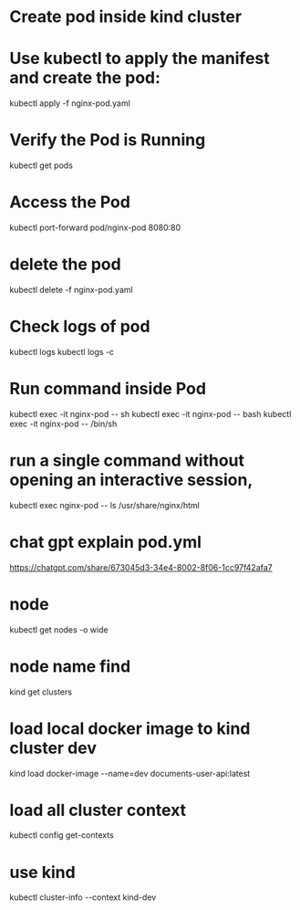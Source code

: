 # Create pod inside kind cluster
# Use kubectl to apply the manifest and create the pod:
kubectl apply -f nginx-pod.yaml
# Verify the Pod is Running
kubectl get pods
# Access the Pod
kubectl port-forward pod/nginx-pod 8080:80
# delete the pod
kubectl delete -f nginx-pod.yaml

# Check logs of pod 
kubectl logs <nginx-pod>
kubectl logs <nginx-pod> -c <container-name>

# Run command inside Pod
kubectl exec -it nginx-pod -- sh
kubectl exec -it nginx-pod -- bash
kubectl exec -it nginx-pod -- /bin/sh

# run a single command without opening an interactive session,
kubectl exec nginx-pod -- ls /usr/share/nginx/html


# chat gpt explain pod.yml 
https://chatgpt.com/share/673045d3-34e4-8002-8f06-1cc97f42afa7


# node 
kubectl get nodes -o wide

# node name find
kind get clusters
# load local docker image to kind cluster dev
kind load docker-image --name=dev  documents-user-api:latest
# load all cluster context
kubectl config get-contexts

# use kind
kubectl cluster-info --context kind-dev